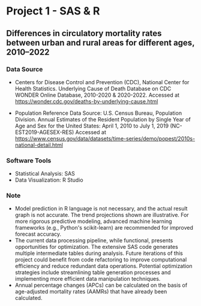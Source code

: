 # Project 1 - SAS & R

## Differences in circulatory mortality rates between urban and rural areas for different ages, 2010–2022

### Data Source
- Centers for Disease Control and Prevention (CDC), National Center for Health Statistics. Underlying Cause of Death Database on CDC WONDER Online Database, 2010-2020 & 2020-2022. Accessed at https://wonder.cdc.gov/deaths-by-underlying-cause.html

- Population Reference Data Source: U.S. Census Bureau, Population Division. Annual Estimates of the Resident Population by Single Year of Age and Sex for the United States: April 1, 2010 to July 1, 2019 (NC-EST2019-AGESEX-RES) Accessed at https://www.census.gov/data/datasets/time-series/demo/popest/2010s-national-detail.html

### Software Tools
- Statistical Analysis: SAS
- Data Visualization: R Studio

### Note
- Model prediction in R language is not necessary, and the actual result graph is not accurate. The trend projections shown are illustrative. For more rigorous predictive modeling, advanced machine learning frameworks (e.g., Python's scikit-learn) are recommended for improved forecast accuracy.
- The current data processing pipeline, while functional, presents opportunities for optimization. The extensive SAS code generates multiple intermediate tables during analysis. Future iterations of this project could benefit from code refactoring to improve computational efficiency and reduce redundant data operations. Potential optimization strategies include streamlining table generation processes and implementing more efficient data manipulation techniques.
- Annual percentage changes (APCs) can be calculated on the basis of age-adjusted mortality rates (AAMRs) that have already been calculated.
